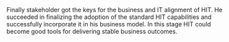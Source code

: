Finally stakeholder got the keys for the business and IT alignment of HIT. He succeeded in finalizing the adoption of the standard HIT capabilities and successfully incorporate it in his business model. In this stage HIT could become good tools for delivering stable business outcomes.